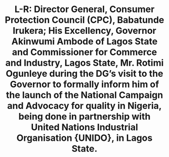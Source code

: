---
title: "L-R: Director General, Consumer Protection Council (CPC), Babatunde Irukera; His Excellency, Governor Akinwumi Ambode of Lagos State and Commissioner for Commerce and Industry, Lagos State, Mr. Rotimi Ogunleye during the DG’s  visit to the Governor  to formally inform  him of the launch of the  National Campaign and Advocacy for quality in Nigeria, being done in partnership with United Nations Industrial Organisation {UNIDO}, in Lagos State."
image: /uploads/lagos-quality-01.jpg
dimensions: 1012x675
---